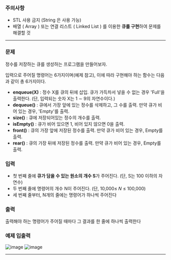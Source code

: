 ### 주의사항

- STL 사용 금지 (String 은 사용 가능)
- 배열 ( Array ) 또는 연결 리스트 ( Linked List ) 를 이용한 **큐를 구현**하여 문제를 해결할 것

---

### 문제

정수를 저장하는 큐를 생성하는 프로그램을 만들어보자.

입력으로 주어질 명령어는 6가지이며(예제 참고), 이에 따라 구현해야 하는 함수는 다음과 같이 총 6가지이다.

- **enqueue(X)** : 정수 X를 큐의 뒤에 삽입. 큐가 가득차서 넣을 수 없는 경우 'Full'을 출력한다. (단, 입력되는 숫자 X는 1 ∼ 9의 자연수이다.)
- **dequeue()** : 큐에서 가장 앞에 있는 정수를 삭제하고, 그 수를 출력. 만약 큐가 비어 있는 경우, 'Empty'를 출력.
- **size()** : 큐에 저장되어있는 정수의 개수를 출력.
- **isEmpty()** : 큐가 비어 있으면 1, 비어 있지 않으면 0을 출력.
- **front()** : 큐의 가장 앞에 저장된 정수를 출력. 만약 큐가 비어 있는 경우, Empty를 출력.
- **rear()** : 큐의 가장 뒤에 저장된 정수를 출력. 만약 큐가 비어 있는 경우, Empty를 출력.

### 입력

- 첫 번째 줄에 **큐가 담을 수 있는 원소의 개수 S**가 주어진다. (단, S는 100 이하의 자연수)
- 두 번째 줄에 명령어의 개수 N이 주어진다. (단, 10,000≤ 𝑁 ≤ 100,000)
- 세 번째 줄부터, N개의 줄에는 명령어가 하나씩 주어진다

### 출력

출력해야 하는 명령어가 주어질 때마다 그 결과를 한 줄에 하나씩 출력한다

### 예제 입출력

![image](https://github.com/pastjung/DataStructure/assets/87860163/0623b3de-2c43-4bb6-b325-cba3c9a623b9)
![image](https://github.com/pastjung/DataStructure/assets/87860163/e9b24efc-1bc4-41bb-8d5c-027645732094)


---
